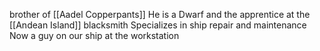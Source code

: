 brother of [[Aadel Copperpants]]
He is a Dwarf and the apprentice at the [[Andean Island]] blacksmith
Specializes in ship repair and maintenance
Now a guy on our ship at the workstation